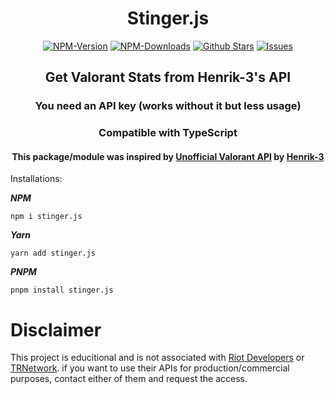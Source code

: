 <div align="center">
	<h1>Stinger.js</h1>
   <a href="https://www.npmjs.com/package/stinger.js"><img src="https://badgen.net/npm/v/stinger.js?color=red" alt="NPM-Version"/></a>
   <a href="https://www.npmjs.com/package/stinger.js"><img src="https://badgen.net/npm/dt/stinger.js?color=red" alt="NPM-Downloads"/></a>
   <a href="https://github.com/mateie/stinger.js"><img src="https://badgen.net/github/stars/mateie/stinger.js?color=green" alt="Github Stars"/></a>
   <a href="https://github.com/mateie/stinger.js/issues"><img src="https://badgen.net/github/issues/mateie/stinger.js?color=green" alt="Issues"/></a>
   <h2>Get Valorant Stats from Henrik-3's API</h2>
   <h3>You need an API key (works without it but less usage)</h3>
   <h3><b>Compatible with TypeScript</b></h3>
   <h4>This package/module was inspired by <a href="https://www.npmjs.com/package/unofficial-valorant-api">Unofficial Valorant API</a> by <a href="https://github.com/Henrik-3">Henrik-3</a></h4>
</div>

Installations:

<i><b>NPM</b></i>
```shell
npm i stinger.js
```
<i><b>Yarn</i></b>
```shell
yarn add stinger.js
```
<i><b>PNPM</i></b>
```shell
pnpm install stinger.js
```


# Disclaimer
This project is educitional and is not associated with [Riot Developers](https://developer.riotgames.com/) or [TRNetwork](https://tracker.gg/). if you want to use their APIs for production/commercial purposes, contact either of them and request the access.
